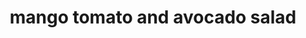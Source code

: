---
servings: 4 servings
notes:
directions: |-
  * In a medium bowl combine mango, tomato, and red onion.
  * For dressing, in a screw-top jar, combine cilantro, olive oil, vinegar, lemon juice, garlic, salt, and pepper
  * Cover and shake well
  * Pour dressing over fruit mixture. toss gently to coat. cover and chill up to 4 hours
  * Stir in avocado, just before serving. if desired, serve on lettuce leaves
ingredients: |-
  * 1 medium mango, seeded, peeled and cut into chunks
  * 1 medium tomato, cut into chunks
  * 1/3 cup thinly sliced red onion
  * 2 tablespoons snipped fresh cilantro
  * 2 tablespoons olive oil
  * 1 tablespoon white wine vinegar
  * 1 tablespoon lemon juice
  * 1 clove garlic, minced
  * 1/4 teaspoon salt
  * 1/8 teaspoon freshly ground black pepper
  * 1 medium avocado, halved, seeded, peeled and cut into chunks
rating: 5
ease: easy
category: side dish
subcategory: salad
href: 'https://www.bhg.com/recipe/salads/mango-tomato-and-avocado-salad/'
totalTime:
cookTime:
prepTime: 15 minutes
title: mango tomato and avocado salad
path: /mango-tomato-and-avocado-salad
---